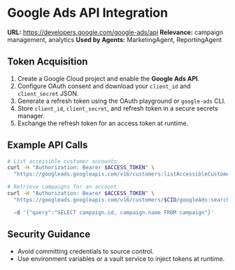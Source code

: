 # Google Ads API Integration

**URL:** https://developers.google.com/google-ads/api
**Relevance:** campaign management, analytics
**Used by Agents:** MarketingAgent, ReportingAgent

## Token Acquisition
1. Create a Google Cloud project and enable the **Google Ads API**.
2. Configure OAuth consent and download your `client_id` and `client_secret` JSON.
3. Generate a refresh token using the OAuth playground or `google-ads` CLI.
4. Store `client_id`, `client_secret`, and refresh token in a secure secrets manager.
5. Exchange the refresh token for an access token at runtime.

## Example API Calls

```bash
# List accessible customer accounts
curl -H "Authorization: Bearer $ACCESS_TOKEN" \
  "https://googleads.googleapis.com/v16/customers:listAccessibleCustomers"

# Retrieve campaigns for an account
curl -H "Authorization: Bearer $ACCESS_TOKEN" \
  "https://googleads.googleapis.com/v16/customers/$CID/googleAds:search" \

  -d '{"query":"SELECT campaign.id, campaign.name FROM campaign"}'
```

## Security Guidance
- Avoid committing credentials to source control.
- Use environment variables or a vault service to inject tokens at runtime.
